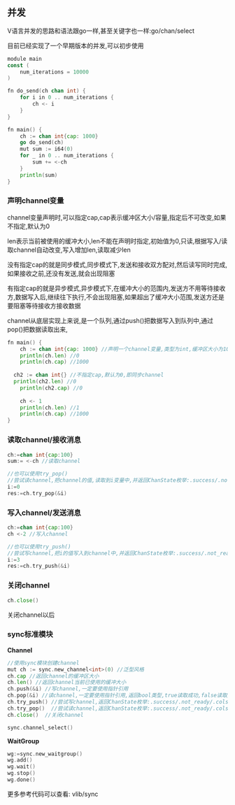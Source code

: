 ## 并发

V语言并发的思路和语法跟go一样,甚至关键字也一样:go/chan/select

目前已经实现了一个早期版本的并发,可以初步使用

```go
module main
const (
	num_iterations = 10000
)

fn do_send(ch chan int) {
	for i in 0 .. num_iterations {
		ch <- i
	}
}

fn main() {
	ch := chan int{cap: 1000}
	go do_send(ch)
	mut sum := i64(0)
	for _ in 0 .. num_iterations {
		sum += <-ch
	}
	println(sum)
}

```

### 声明channel变量

channel变量声明时,可以指定cap,cap表示缓冲区大小/容量,指定后不可改变,如果不指定,默认为0

len表示当前被使用的缓冲大小,len不能在声明时指定,初始值为0,只读,根据写入/读取channel自动改变,写入增加len,读取减少len

没有指定cap的就是同步模式,同步模式下,发送和接收双方配对,然后读写同时完成,如果接收之前,还没有发送,就会出现阻塞

有指定cap的就是异步模式,异步模式下,在缓冲大小的范围内,发送方不用等待接收方,数据写入后,继续往下执行,不会出现阻塞,如果超出了缓冲大小范围,发送方还是要阻塞等待接收方接收数据

channel从底层实现上来说,是一个队列,通过push()把数据写入到队列中,通过pop()把数据读取出来,

```go
fn main() {
	ch := chan int{cap: 1000} //声明一个channel变量,类型为int,缓冲区大小为1000,即异步channel
	println(ch.len) //0
	println(ch.cap) //1000
  
  ch2 := chan int{} //不指定cap,默认为0,即同步channel
  println(ch2.len) //0
	println(ch2.cap) //0
  
	ch <- 1
	println(ch.len) //1
	println(ch.cap) //1000
}
```

### 读取channel/接收消息

```go
ch:=chan int{cap:100}
sum:= <-ch //读取channel

//也可以使用try_pop()
//尝试读channel,把channel的值,读取到i变量中,并返回ChanState枚举:.success/.not_ready/.colsed
i:=0
res:=ch.try_pop(&i) 
```

### 写入channel/发送消息

```go
ch:=chan int{cap:100}
ch <-2 //写入channel

//也可以使用try_push()
//尝试写channel,把i的值写入到channel中,并返回ChanState枚举:.success/.not_ready/.colsed
i:=3
res:=ch.try_push(&i)

```

### 关闭channel

```go
ch.close()
```

关闭channel以后

### sync标准模块

**Channel**

```go
//使用sync模块创建channel
mut ch := sync.new_channel<int>(0) //泛型风格
ch.cap //返回channel的缓冲区大小
ch.len() //返回channel当前已使用的缓冲大小
ch.push(&i) //写channel,一定要使用指针引用
ch.pop(&i) //读channel,一定要使用指针引用,返回bool类型,true读取成功,false读取失败
ch.try_push() //尝试写channel,返回ChanState枚举:.success/.not_ready/.colsed
ch.try_pop()  //尝试读channel,返回ChanState枚举:.success/.not_ready/.colsed
ch.close()  //关闭channel

sync.channel_select()
```

**WaitGroup**

```go
wg:=sync.new_waitgroup()
wg.add()
wg.wait()
wg.stop()
wg.done()
```

更多参考代码可以查看: vlib/sync

